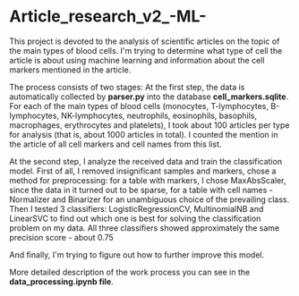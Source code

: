# Article_research_v2_-ML-
This project is devoted to the analysis of scientific articles on the topic of the main types of blood cells. I'm trying to determine what type of cell the article is about using machine learning and information about the cell markers mentioned in the article.

The process consists of two stages:
At the first step, the data is automatically collected by **parser.py** into the database **cell_markers.sqlite**. For each of the main types of blood cells (monocytes, T-lymphocytes, B-lymphocytes, NK-lymphocytes, neutrophils, eosinophils, basophils, macrophages, erythrocytes and platelets), I took about 100 articles per type for analysis (that is, about 1000 articles in total). I counted the mention in the article of all cell markers and cell names from this list.

At the second step, I analyze the received data and train the classification model.
First of all, I removed insignificant samples and markers, chose a method for preprocessing: for a table with markers, I chose MaxAbsScaler, since the data in it turned out to be sparse, for a table with cell names - Normalizer and Binarizer for an unambiguous choice of the prevailing class.
Then I tested 3 classifiers: LogisticRegressionCV, MultinomialNB and LinearSVC to find out which one is best for solving the classification problem on my data. All three classifiers showed approximately the same precision score - about 0.75

And finally, I'm trying to figure out how to further improve this model.

More detailed description of the work process you can see in the **data_processing.ipynb file**.
